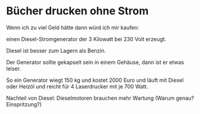 # Bücher drucken ohne Strom

Wenn ich zu viel Geld hätte
dann würd ich mir kaufen:

einen Diesel-Stromgenerator
der 3 Kilowatt bei 230 Volt erzeugt.

Diesel ist besser zum Lagern als Benzin.

Der Generator sollte gekapselt sein
in einem Gehäuse,
dann ist er etwas leiser.

So ein Generator wiegt 150 kg
und kostet
2000 Euro
und läuft mit Diesel oder Heizöl
und reicht für 4 Laserdrucker
mit je 700 Watt.

Nachteil von Diesel:
Dieselmotoren brauchen mehr Wartung
(Warum genau? Einspritzung?)
